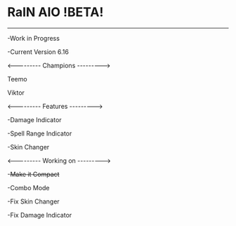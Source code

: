 # RaIN AIO !BETA!
___
-Work in Progress

-Current Version 6.16

<---------
Champions
--------->

Teemo

Viktor

<---------
Features
--------->

-Damage Indicator

-Spell Range Indicator

-Skin Changer

<---------
Working on
--------->

-~~Make it Compact~~

-Combo Mode

-Fix Skin Changer

-Fix Damage Indicator


